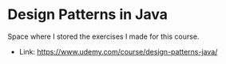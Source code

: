 # Design Patterns in Java

Space where I stored the exercises I made for this course.

- Link: https://www.udemy.com/course/design-patterns-java/
